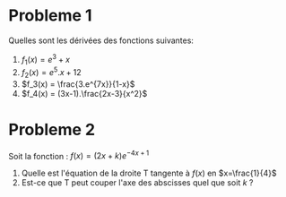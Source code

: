 
# Probleme 1

Quelles sont les dérivées des fonctions suivantes:
1. $`f_1(x) = e^3+x`$
1. $`f_2(x) = e^5.x + 12`$
1. $`f_3(x) = \frac{3.e^{7x}}{1-x}`$
1. $`f_4(x) = (3x-1).\frac{2x-3}{x^2}`$

# Probleme 2

Soit la fonction : $`f(x)= (2x+k)e^{-4x+1}`$
1. Quelle est l'équation de la droite T tangente à $`f(x)`$ en $`x=\frac{1}{4}`$
2. Est-ce que T peut couper l'axe des abscisses quel que soit $`k`$ ?
